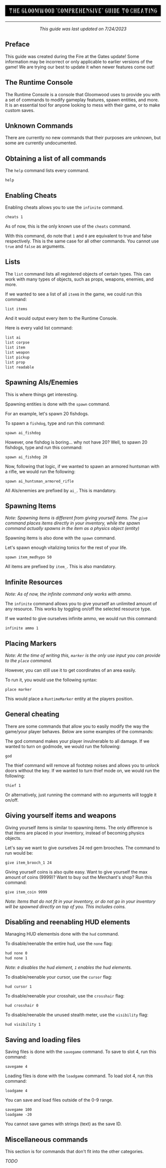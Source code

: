 <img src="/assets/cheattitle.png">
<hr>
<p align="center"><i>This guide was last updated on 7/24/2023</i></p>


## Preface

This guide was created during the Fire at the Gates update! Some information may be incorrect or only applicable to earlier versions of the game! We are trying our best to update it when newer features come out!

## The Runtime Console

The Runtime Console is a console that Gloomwood uses to provide you with a set of commands to modify gameplay features, spawn entities, and more. It is an essential tool for anyone looking to mess with their game, or to make custom saves.

## Unknown Commands

There are currently no new commands that their purposes
are unknown, but some are currently undocumented.

## Obtaining a list of all commands

The `help` command lists every command.

```
help
```

## Enabling Cheats

Enabling cheats allows you to use the `infinite` command.

```
cheats 1
```

As of now, this is the only known use of the `cheats` command.

With this command, do note that `1` and `0` are equivalent to true and false respectively. 
This is the same case for all other commands. 
You cannot use `true` and `false` as arguments.

## Lists

The `list` command lists all registered objects of certain types.
This can work with many types of objects, such as props, weapons,
enemies, and more.

If we wanted to see a list of all `item`s in the game, we could run this command:
```
list items
```
And it would output every item to the Runtime Console.

Here is every valid list command:
```
list ai
list corpse
list item
list weapon
list pickup
list prop
list readable
```

## Spawning AIs/Enemies

This is where things get interesting.

Spawning entities is done with the `spawn` command.

For an example, let's spawn 20 fishdogs.

To spawn a `fishdog`, type and run this command:

```
spawn ai_fishdog
```

However, one fishdog is boring... why not have 20? Well, to spawn 20 fishdogs, type and run this command:

```
spawn ai_fishdog 20
```

Now, following that logic, if we wanted to spawn an armored huntsman with a rifle, we would run the following:

```
spawn ai_huntsman_armored_rifle
```

All AIs/enemies are prefixed by `ai_`. This is mandatory.

## Spawning Items 

*Note: Spawning items is different from giving yourself items. The `give` command places items directly in your inventory, while the spawn command actually spawns in the item as a physics object (entity)*

Spawning items is also done with the `spawn` command.

Let's spawn enough vitalizing tonics for the rest of your life.

```
spawn item_medhypo 50
```

All items are prefixed by `item_`. This is also mandatory.

## Infinite Resources

*Note: As of now, the infinite command only works with ammo.*

The `infinite` command allows you to give yourself an unlimited amount
of any resource. This works by toggling on/off the selected resource type.

If we wanted to give ourselves infinite ammo, we would run this command:

```
infinite ammo 1
```

## Placing Markers

*Note: At the time of writing this, `marker` is the only use input you can provide to the `place` command.*

However, you can still use it to get coordinates of an area easily.

To run it, you would use the following syntax:

```
place marker
```

This would place a `RuntimeMarker` entity at the players position.

## General cheating

There are some commands that allow you to easily modify the way the game/your player behaves. Below are some examples of the commands:

The god command makes your player invulnerable to all damage. If we wanted to turn on godmode, we would run the following:

```
god
```

The thief command will remove all footstep noises and allows you to unlock doors without the key. If we wanted to turn thief mode on, we would run the following:

```
thief 1
```

Or alternatively, just running the command with no arguments will toggle it on/off.

## Giving yourself items and weapons

Giving yourself items is similar to spawning items. The only difference is that items are placed in your inventory, instead of becoming physics objects.

Let's say we want to give ourselves 24 red gem brooches. The command to run would be:

```
give item_brooch_1 24
```

Giving yourself coins is also quite easy. Want to give yourself the max amount of coins (9999)? Want to buy out the Merchant's shop? Run this command:

```
give item_coin 9999
```

*Note: Items that do not fit in your inventory, or do not go in your inventory will be spawned directly on top of you. This includes coins.*

## Disabling and reenabling HUD elements

Managing HUD elementsis done with the `hud` command.

To disable/reenable the entire hud, use the `none` flag:
```
hud none 0
hud none 1
```

*Note: `0` disables the hud element, `1` enables the hud elements.*

To disable/reenable your cursor, use the `cursor` flag:

```
hud cursor 1
```

To disable/reenable your crosshair, use the `crosshair` flag:

```
hud crosshair 0
```

To disable/reenable the unused stealth meter, use the `visibility` flag:

```
hud visibility 1
```

## Saving and loading files

Saving files is done with the `savegame` command. To save to slot 4, run this command:

```
savegame 4
```

Loading files is done with the `loadgame` command. To load slot 4, run this command:

```
loadgame 4
```

You can save and load files outside of the 0-9 range.

```
savegame 100
loadgame -20
```

You cannot save games with strings (text) as the save ID.

## Miscellaneous commands

This section is for commands that don't fit into the other categories.

*TODO*



